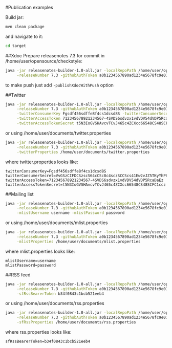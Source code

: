#Publication examples

Build jar:

```bash
mvn clean package
```

and navigate to it:

```bash
cd target
```

##Xdoc
Prepare releasenotes 7.3 for commit in /home/user/opensource/checkstyle:

```bash
java -jar releasenotes-builder-1.0-all.jar -localRepoPath /home/user/opensource/checkstyle -startRef checkstyle-7.2 \
     -releaseNumber 7.3 -githubAuthToken a0b1234567890ad1234e5678fc9e01234a56d789 -generateXdoc -publishXdoc
```

to make push just add `-publishXdocWithPush` option

##Twitter

```bash
java -jar releasenotes-builder-1.0-all.jar -localRepoPath /home/user/opensource/checkstyle -startRef checkstyle-7.2 \
     -releaseNumber 7.3 -githubAuthToken a0b1234567890ad1234e5678fc9e01234a56d789 -generateTwit -publishTwit \
     -twitterConsumerKey Fgsdf456sdffe8f4cs1dcsd8S -twitterConsumerSecret VvGSzCIFDCSzscS64cCSc8c4sczSCCScs41Ew2vJZ5TKyYhP6F \
     -twitterAccessToken 712345678921234567-4SVDS6sdvzx1vdVDV54dVDP5RcaDaEz \
     -twitterAccessTokenSecret t5N3IoGVSHAvcvTCvJ465c4ZCXcc66548CS48SCFC1ccz
```

or using /home/user/documents/twitter.properties

```bash
java -jar releasenotes-builder-1.0-all.jar -localRepoPath /home/user/opensource/checkstyle -startRef checkstyle-7.2 \
     -releaseNumber 7.3 -githubAuthToken a0b1234567890ad1234e5678fc9e01234a56d789 -generateTwit -publishTwit \
     -twitterProperties /home/user/documents/twitter.properties
```

where twitter.properties looks like:

```properties
twitterConsumerKey=Fgsdf456sdffe8f4cs1dcsd8S
twitterConsumerSecret=VvGSzCIFDCSzscS64cCSc8c4sczSCCScs41Ew2vJZ5TKyYhP6F
twitterAccessToken=712345678921234567-4SVDS6sdvzx1vdVDV54dVDP5RcaDaEz
twitterAccessTokenSecret=t5N3IoGVSHAvcvTCvJ465c4ZCXcc66548CS48SCFC1ccz
```

##Mailing list

```bash
java -jar releasenotes-builder-1.0-all.jar -localRepoPath /home/user/opensource/checkstyle -startRef checkstyle-7.2 \
     -releaseNumber 7.3 -githubAuthToken a0b1234567890ad1234e5678fc9e01234a56d789 -generateMlist -publishMlist \
     -mlistUsername username -mlistPassword password
```

or using /home/user/documents/mlist.properties

```bash
java -jar releasenotes-builder-1.0-all.jar -localRepoPath /home/user/opensource/checkstyle -startRef checkstyle-7.2 \
     -releaseNumber 7.3 -githubAuthToken a0b1234567890ad1234e5678fc9e01234a56d789 -generateMlist -publishMlist \
     -mlistProperties /home/user/documents/mlist.properties
```

where mlist.properties looks like:

```properties
mlistUsername=username
mlistPassword=password
```

##RSS feed

```bash
java -jar releasenotes-builder-1.0-all.jar -localRepoPath /home/user/opensource/checkstyle -startRef checkstyle-7.2 \
     -releaseNumber 7.3 -githubAuthToken a0b1234567890ad1234e5678fc9e01234a56d789 -generateSfRss -publishSfRss \
     -sfRssBearerToken b34f0843c1bcb521eeb4
```

or using /home/user/documents/rss.properties

```bash
java -jar releasenotes-builder-1.0-all.jar -localRepoPath /home/user/opensource/checkstyle -startRef checkstyle-7.2 \
     -releaseNumber 7.3 -githubAuthToken a0b1234567890ad1234e5678fc9e01234a56d789 -generateSfRss -publishSfRss \
     -sfRssProperties /home/user/documents/rss.properties
```

where rss.properties looks like:

```properties
sfRssBearerToken=b34f0843c1bcb521eeb4
```
